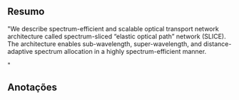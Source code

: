 ## Resumo

"We describe spectrum-efficient and scalable optical transport network architecture called spectrum-sliced “elastic optical path” network (SLICE). The architecture enables sub-wavelength, super-wavelength, and distance-adaptive spectrum allocation in a highly spectrum-efficient manner.

"


## Anotações

